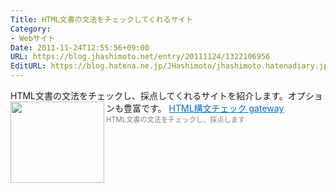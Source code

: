 ```yaml
---
Title: HTML文書の文法をチェックしてくれるサイト
Category:
- Webサイト
Date: 2011-11-24T12:55:56+09:00
URL: https://blog.jhashimoto.net/entry/20111124/1322106956
EditURL: https://blog.hatena.ne.jp/JHashimoto/jhashimoto.hatenadiary.jp/atom/entry/12921228815717257062
---
```


HTML文書の文法をチェックし、採点してくれるサイトを紹介します。オプションも豊富です。
<a href="http://www.color-web.net/htmlchk/index.html" target="_blank"><img class="alignleft" align="left" border="0" src="http://capture.heartrails.com/150x130/shadow?http://www.color-web.net/htmlchk/index.html" alt="" width="150" height="130" /></a><a style="color:#0070C5;" href="http://www.color-web.net/htmlchk/index.html" target="_blank">HTML構文チェック gateway</a><a href="http://b.hatena.ne.jp/entry/http://www.color-web.net/htmlchk/index.html" target="_blank"><img border="0" src="http://b.hatena.ne.jp/entry/image/http://www.color-web.net/htmlchk/index.html" alt="" /></a><br><span style="color: #808080;font-size: 80%;">HTML文書の文法をチェックし、採点します</span><br style="clear:both;" />
